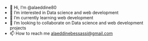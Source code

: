 - 👋 Hi, I’m @alaeddine80
- 👀 I’m interested in Data science and web development
- 🌱 I’m currently learning web development
- 💞️ I’m looking to collaborate on Data science and web development projects
- 📫 How to reach me alaeddinebessassi@gmail.com

<!---
alaeddine80/alaeddine80 is a ✨ special ✨ repository because its `README.md` (this file) appears on your GitHub profile.
You can click the Preview link to take a look at your changes.
--->
